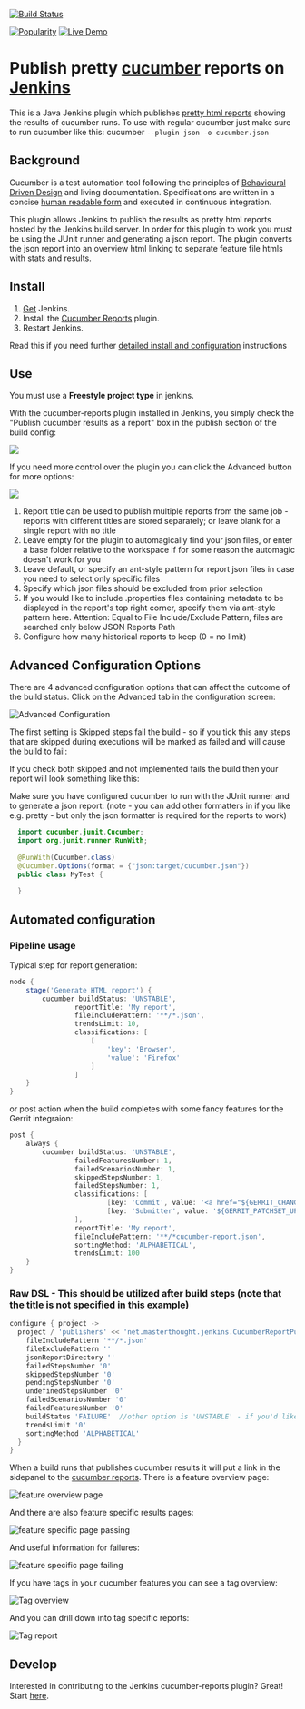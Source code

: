 [![Build Status](https://ci.jenkins.io/job/Plugins/job/cucumber-reports-plugin/job/master/badge/icon)](https://ci.jenkins.io/job/Plugins/job/cucumber-reports-plugin/job/master/)

[![Popularity](https://img.shields.io/jenkins/plugin/i/cucumber-reports.svg)](https://plugins.jenkins.io/cucumber-reports)
[![Live Demo](https://img.shields.io/badge/Live%20Demo-Online-blue.svg)](http://damianszczepanik.github.io/cucumber-html-reports/overview-features.html)

# Publish pretty [cucumber](https://cucumber.io/) reports on [Jenkins](http://jenkins-ci.org/)

This is a Java Jenkins plugin which publishes [pretty html reports](https://github.com/damianszczepanik/cucumber-reporting) showing the results of cucumber runs. To use with regular cucumber just make sure to run cucumber like this: cucumber `--plugin json -o cucumber.json`

## Background

Cucumber is a test automation tool following the principles of [Behavioural Driven Design](https://en.wikipedia.org/wiki/Behavior-driven_development) and living documentation. Specifications are written in a concise [human readable form](https://cucumber.io/docs/reference) and executed in continuous integration. 

This plugin allows Jenkins to publish the results as pretty html reports hosted by the Jenkins build server. In order for this plugin to work you must be using the JUnit runner and generating a json report. The plugin converts the json report into an overview html linking to separate feature file htmls with stats and results. 

## Install

1.  [Get](https://jenkins-ci.org/) Jenkins.
2.  Install the [Cucumber Reports](https://wiki.jenkins-ci.org/display/JENKINS/Cucumber+Reports+Plugin) plugin.
3.  Restart Jenkins.

Read this if you need further  [detailed install and configuration](https://github.com/jenkinsci/cucumber-reports-plugin/wiki/Detailed-Configuration) instructions 

## Use
You must use a **Freestyle project type** in jenkins.

With the cucumber-reports plugin installed in Jenkins, you simply check the "Publish cucumber results as a report" box in the
publish section of the build config:

![](.README/publish-box.png)

If you need more control over the plugin you can click the Advanced button for more options:

![](.README/advanced-publish-box.png)

1.  Report title can be used to publish multiple reports from the same job - reports with different titles are stored separately; or leave blank for a single report with no title
2.  Leave empty for the plugin to automagically find your json files, or enter a base folder relative to the workspace if for some reason the automagic doesn't work for you
3.  Leave default, or specify an ant-style pattern for report json files in case you need to select only specific files
4.  Specify which json files should be excluded from prior selection
5.  If you would like to include .properties files containing metadata to be displayed in the report's top right corner, specify them via ant-style pattern here. Attention: Equal to File Include/Exclude Pattern, files are searched only below JSON Reports Path
6.  Configure how many historical reports to keep (0 = no limit)

## Advanced Configuration Options

There are 4 advanced configuration options that can affect the outcome of the build status. Click on the Advanced tab in the configuration screen:

![Advanced Configuration](.README/advanced_options.png)

The first setting is Skipped steps fail the build - so if you tick this any steps that are skipped during executions will be marked as failed and will cause the build to fail:

If you check both skipped and not implemented fails the build then your report will look something like this:

Make sure you have configured cucumber to run with the JUnit runner and to generate a json report: (note - you can add other formatters in if you like e.g. pretty - but only the json formatter is required for the reports to work)
```java
  import cucumber.junit.Cucumber;
  import org.junit.runner.RunWith;
  
  @RunWith(Cucumber.class)
  @Cucumber.Options(format = {"json:target/cucumber.json"})
  public class MyTest {
  
  }
```

## Automated configuration

### Pipeline usage

Typical step for report generation:
```groovy
node {
    stage('Generate HTML report') {
        cucumber buildStatus: 'UNSTABLE',
                reportTitle: 'My report',
                fileIncludePattern: '**/*.json',
                trendsLimit: 10,
                classifications: [
                    [
                        'key': 'Browser',
                        'value': 'Firefox'
                    ]
                ]
    }
}
```
or post action when the build completes with some fancy features for the Gerrit integraion:
```groovy
post {
    always {
        cucumber buildStatus: 'UNSTABLE',
                failedFeaturesNumber: 1,
                failedScenariosNumber: 1,
                skippedStepsNumber: 1,
                failedStepsNumber: 1,
                classifications: [
                        [key: 'Commit', value: '<a href="${GERRIT_CHANGE_URL}">${GERRIT_PATCHSET_REVISION}</a>'],
                        [key: 'Submitter', value: '${GERRIT_PATCHSET_UPLOADER_NAME}']
                ],
                reportTitle: 'My report',
                fileIncludePattern: '**/*cucumber-report.json',
                sortingMethod: 'ALPHABETICAL',
                trendsLimit: 100
    }
}
 ```

### Raw DSL - This should be utilized after build steps (note that the title is not specified in this example)

```groovy
configure { project ->
  project / 'publishers' << 'net.masterthought.jenkins.CucumberReportPublisher' {
    fileIncludePattern '**/*.json'
    fileExcludePattern ''
    jsonReportDirectory ''
    failedStepsNumber '0'
    skippedStepsNumber '0'
    pendingStepsNumber '0'
    undefinedStepsNumber '0'
    failedScenariosNumber '0'
    failedFeaturesNumber '0'
    buildStatus 'FAILURE'  //other option is 'UNSTABLE' - if you'd like it left unchanged, don't provide a value
    trendsLimit '0'
    sortingMethod 'ALPHABETICAL'
  }
}
```

When a build runs that publishes cucumber results it will put a link in the sidepanel to the [cucumber reports](https://github.com/damianszczepanik/cucumber-reporting). There is a feature overview page:

![feature overview page](https://github.com/damianszczepanik/cucumber-reporting/raw/master/.README/feature-overview.png)

And there are also feature specific results pages:

![feature specific page passing](https://github.com/damianszczepanik/cucumber-reporting/raw/master/.README/feature-passed.png)

And useful information for failures:

![feature specific page failing](https://github.com/damianszczepanik/cucumber-reporting/raw/master/.README/feature-failed.png)

If you have tags in your cucumber features you can see a tag overview:

![Tag overview](https://github.com/damianszczepanik/cucumber-reporting/raw/master/.README/tag-overview.png)

And you can drill down into tag specific reports:

![Tag report](https://github.com/damianszczepanik/cucumber-reporting/raw/master/.README/tag-report.png)

## Develop

Interested in contributing to the Jenkins cucumber-reports plugin?  Great!  Start [here](https://github.com/jenkinsci/cucumber-reports-plugin).
